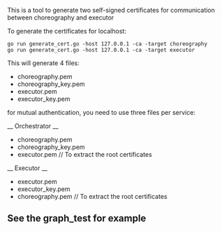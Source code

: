 This is a tool to generate two self-signed certificates for communication between choreography and executor

To generate the certificates for localhost:

```shell
go run generate_cert.go -host 127.0.0.1 -ca -target choreography
go run generate_cert.go -host 127.0.0.1 -ca -target executor
```


This will generate 4 files:

* choreography.pem
* choreography_key.pem
* executor.pem
* executor_key.pem

for mutual authentication, you need to use three files per service:

__ Orchestrator __
* choreography.pem
* choreography_key.pem
* executor.pem // To extract the root certificates

__ Executor __
* executor.pem
* executor_key.pem
* choreography.pem // To extract the root certificates

## See the graph_test for example
